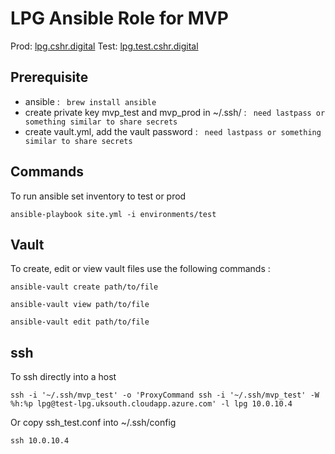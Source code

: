 # LPG Ansible Role for MVP

Prod: [lpg.cshr.digital](https://lpg.cshr.digital) Test: [lpg.test.cshr.digital](https://lpg.test.cshr.digital)



## Prerequisite

 * ansible : ` brew install ansible`
 * create private key mvp_test and mvp_prod in ~/.ssh/ : ` need lastpass or something similar to share secrets`  
 * create vault.yml, add the vault password : ` need lastpass or something similar to share secrets`

## Commands

To run ansible set inventory to test or prod

```
ansible-playbook site.yml -i environments/test
```

## Vault

To create, edit or view vault files use the following commands : 

```
ansible-vault create path/to/file  

ansible-vault view path/to/file  

ansible-vault edit path/to/file  
```

## ssh
To ssh directly into a host
```
ssh -i '~/.ssh/mvp_test' -o 'ProxyCommand ssh -i '~/.ssh/mvp_test' -W %h:%p lpg@test-lpg.uksouth.cloudapp.azure.com' -l lpg 10.0.10.4

```
Or copy ssh_test.conf into ~/.ssh/config
``````
ssh 10.0.10.4